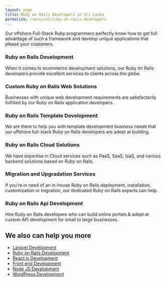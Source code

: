 ```yaml
---
layout: page
title: Ruby on Rails Developers in Sri Lanka
permalink: /services/ruby-on-rails-developers
---
```



Our offshore Full-Stack Ruby programmers perfectly know how to get full advantage of such a framework and develop unique applications that please your customers.

### Ruby on Rails Development 
When it comes to ecommerce development solutions, our Ruby on Rails developers provide excellent services to clients across the globe.

### Custom Ruby on Rails Web Solutions
Businesses with unique web development requirements are satisfactorily fulfilled by our Ruby on Rails application developers.

### Ruby on Rails Template Development 
We are there to help you with template development business needs that our offshore full-stack Ruby on Rails developers are adept at building.

### Ruby on Rails Cloud Solutions 
We have expertise in Cloud services such as PaaS, SaaS, IaaS, and various backend solutions based on Ruby on Rails.

###  Migration and Upgradation Services 
If you’re in need of an in-house Ruby on Rails deployment, installation, customization or migration, our dedicated Ruby on Rails experts can help.

### Ruby on Rails Api Development
Hire Ruby on Rails developers who can build online portals & adept at custom APi development for small to large businesses.


## We also can help you more

* [Laravel Development](/services/laravel-developers)
* [Ruby on Rails Development](/services/ruby-on-rails-developers)
* [React js Development](/services/reactjs-developers)
* [Front end Development](/services/front-end-developers)
* [Node JS Development](/services/nodejs-developers)
* [WordPress Development](/services/wordpress-developers)